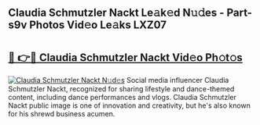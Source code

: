 ## Claudia Schmutzler Nackt Le𝚊k𝚎d N𝚞𝚍es - Part-s9v Photos Vid𝚎o Le𝚊ks LXZ07

# <h2><a href="http://fb4xdce.evod.top/?m=Claudia+Schmutzler+Nackt">🔗 👉🔴 Claudia Schmutzler Nackt Vid𝚎o Ph𝚘t𝚘s</a></h2>

[![Claudia Schmutzler Nackt N𝚞d𝚎s](https://i.imgur.com/8V9OHl7.gif)](http://fb4xdce.evod.top/?m=Claudia+Schmutzler+Nackt)
Social media influencer Claudia Schmutzler Nackt, recognized for sharing lifestyle and dance-themed content, including dance performances and vlogs. Claudia Schmutzler Nackt public image is one of innovation and creativity, but he's also known for his shrewd business acumen. 
